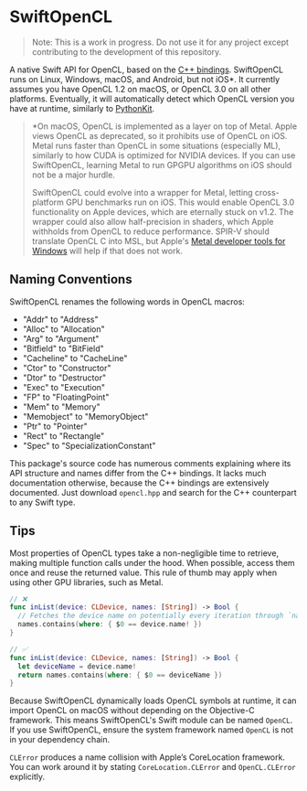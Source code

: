 # SwiftOpenCL

> Note: This is a work in progress. Do not use it for any project except contributing to the development of this repository.

A native Swift API for OpenCL, based on the [C++ bindings](https://github.com/KhronosGroup/OpenCL-CLHPP). SwiftOpenCL runs on Linux, Windows, macOS, and Android, but not iOS\*. It currently assumes you have OpenCL 1.2 on macOS, or OpenCL 3.0 on all other platforms. Eventually, it will automatically detect which OpenCL version you have at runtime, similarly to [PythonKit](https://github.com/pvieito/PythonKit).

> \*On macOS, OpenCL is implemented as a layer on top of Metal. Apple views OpenCL as deprecated, so it prohibits use of OpenCL on iOS. Metal runs faster than OpenCL in some situations (especially ML), similarly to how CUDA is optimized for NVIDIA devices. If you can use SwiftOpenCL, learning Metal to run GPGPU algorithms on iOS should not be a major hurdle.
>
> SwiftOpenCL could evolve into a wrapper for Metal, letting cross-platform GPU benchmarks run on iOS. This would enable OpenCL 3.0 functionality on Apple devices, which are eternally stuck on v1.2. The wrapper could also allow half-precision in shaders, which Apple withholds from OpenCL to reduce performance. SPIR-V should translate OpenCL C into MSL, but Apple's [Metal developer tools for Windows](developer.apple.com/metal) will help if that does not work.

## Naming Conventions

SwiftOpenCL renames the following words in OpenCL macros:
- "Addr" to "Address"
- "Alloc" to "Allocation"
- "Arg" to "Argument"
- "Bitfield" to "BitField"
- "Cacheline" to "CacheLine"
- "Ctor" to "Constructor"
- "Dtor" to "Destructor"
- "Exec" to "Execution"
- "FP" to "FloatingPoint"
- "Mem" to "Memory"
- "Memobject" to "MemoryObject"
- "Ptr" to "Pointer"
- "Rect" to "Rectangle"
- "Spec" to "SpecializationConstant"

This package's source code has numerous comments explaining where its API structure and names differ from the C++ bindings. It lacks much documentation otherwise, because the C++ bindings are extensively documented. Just download `opencl.hpp` and search for the C++ counterpart to any Swift type.

## Tips

Most properties of OpenCL types take a non-negligible time to retrieve, making multiple function calls under the hood. When possible, access them once and reuse the returned value. This rule of thumb may apply when using other GPU libraries, such as Metal.

```swift
// ❌
func inList(device: CLDevice, names: [String]) -> Bool {
  // Fetches the device name on potentially every iteration through `names`.
  names.contains(where: { $0 == device.name! })
}

// ✅
func inList(device: CLDevice, names: [String]) -> Bool {
  let deviceName = device.name!
  return names.contains(where: { $0 == deviceName })
}
```

Because SwiftOpenCL dynamically loads OpenCL symbols at runtime, it can import OpenCL on macOS without depending on the Objective-C framework. This means SwiftOpenCL's Swift module can be named `OpenCL`. If you use SwiftOpenCL, ensure the system framework named `OpenCL` is not in your dependency chain.

`CLError` produces a name collision with Apple’s CoreLocation framework. You can work around it by stating `CoreLocation.CLError` and `OpenCL.CLError` explicitly.
